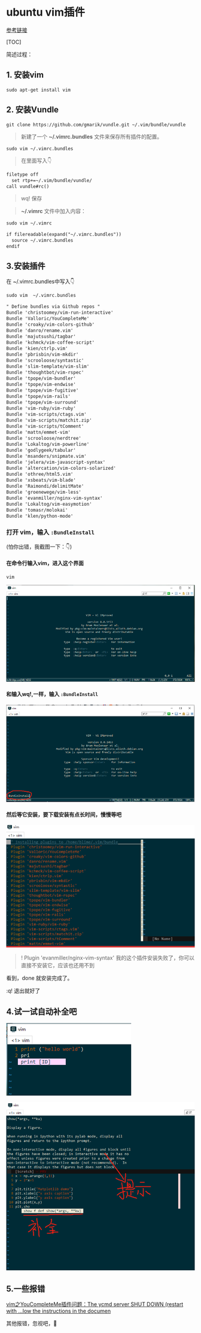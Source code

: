# ubuntu vim插件

[参考链接](https://blog.csdn.net/lu_embedded/article/details/76732965)

[TOC]

简述过程：

## 1. 安装vim

```
sudo apt-get install vim
```



## 2. 安装Vundle

```
git clone https://github.com/gmarik/vundle.git ~/.vim/bundle/vundle
```

> 新建了一个 **~/.vimrc.bundles** 文件来保存所有插件的配置。

```
sudo vim ~/.vimrc.bundles
```

> 在里面写入👇

```
filetype off
  set rtp+=~/.vim/bundle/vundle/
call vundle#rc()
```

> wq! 保存

> **~/.vimrc** 文件中加入内容：

```
sudo vim ~/.vimrc
```

```
if filereadable(expand("~/.vimrc.bundles"))
  source ~/.vimrc.bundles
endif
```



## 3.安装插件

在 ~/.vimrc.bundles中写入👇

```
sudo vim  ~/.vimrc.bundles
```

```
" Define bundles via Github repos "
Bundle 'christoomey/vim-run-interactive'
Bundle 'Valloric/YouCompleteMe'
Bundle 'croaky/vim-colors-github'
Bundle 'danro/rename.vim'
Bundle 'majutsushi/tagbar'
Bundle 'kchmck/vim-coffee-script'
Bundle 'kien/ctrlp.vim'
Bundle 'pbrisbin/vim-mkdir'
Bundle 'scrooloose/syntastic'
Bundle 'slim-template/vim-slim'
Bundle 'thoughtbot/vim-rspec'
Bundle 'tpope/vim-bundler'
Bundle 'tpope/vim-endwise'
Bundle 'tpope/vim-fugitive'
Bundle 'tpope/vim-rails'
Bundle 'tpope/vim-surround'
Bundle 'vim-ruby/vim-ruby'
Bundle 'vim-scripts/ctags.vim'
Bundle 'vim-scripts/matchit.zip'
Bundle 'vim-scripts/tComment'
Bundle 'mattn/emmet-vim'
Bundle 'scrooloose/nerdtree'
Bundle 'Lokaltog/vim-powerline'
Bundle 'godlygeek/tabular'
Bundle 'msanders/snipmate.vim'
Bundle 'jelera/vim-javascript-syntax'
Bundle 'altercation/vim-colors-solarized'
Bundle 'othree/html5.vim'
Bundle 'xsbeats/vim-blade'
Bundle 'Raimondi/delimitMate'
Bundle 'groenewege/vim-less'
Bundle 'evanmiller/nginx-vim-syntax'
Bundle 'Lokaltog/vim-easymotion'
Bundle 'tomasr/molokai'
Bundle 'klen/python-mode'
```

### 打开 vim，输入 `:BundleInstall`

(怕你出错，我截图一下：👇)

#### 在命令行输入vim，进入这个界面

```
vim
```

![1569504286041](1569504286041.png)

#### 和输入wq!,一样，输入 `:BundleInstall`

![1569504399514](1569504399514.png)

#### 然后等它安装，要下载安装有点长时间，慢慢等吧

![1569504539444](1569504539444.png)





> ! Plugin 'evanmiller/nginx-vim-syntax' 我的这个插件安装失败了，你可以直接不安装它，应该也还用不到



看到，done 就安装完成了。

:q! 退出就好了



## 4.试一试自动补全吧

![1569505033892](1569505033892.png)

![1569505928900](1569505928900.png)

## 5.一些报错

[vim之YouCompleteMe插件问题：The ycmd server SHUT DOWN (restart with ...low the instructions in the documen](https://blog.csdn.net/qq_37373203/article/details/84643395)

其他报错，忽视吧，🤦‍